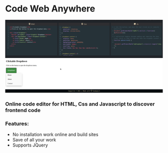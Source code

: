# Code Web Anywhere

<div align="center">
  <img alt="Demo" src="./src/Assets/readme-img.png"/>
</div>

### Online code editor for HTML, Css and Javascript to discover frontend code

### Features:

- No installation work online and build sites
- Save of all your work
- Supports JQuery

